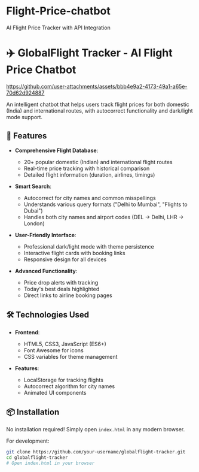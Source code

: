 # Flight-Price-chatbot
AI Flight Price Tracker with API Integration
# ✈️ GlobalFlight Tracker - AI Flight Price Chatbot

https://github.com/user-attachments/assets/bbb4e9a2-4173-49a1-a65e-70d62d924887

An intelligent chatbot that helps users track flight prices for both domestic (India) and international routes, with autocorrect functionality and dark/light mode support.

## 🚀 Features

- **Comprehensive Flight Database**:
  - 20+ popular domestic (Indian) and international flight routes
  - Real-time price tracking with historical comparison
  - Detailed flight information (duration, airlines, timings)

- **Smart Search**:
  - Autocorrect for city names and common misspellings
  - Understands various query formats ("Delhi to Mumbai", "Flights to Dubai")
  - Handles both city names and airport codes (DEL → Delhi, LHR → London)

- **User-Friendly Interface**:
  - Professional dark/light mode with theme persistence
  - Interactive flight cards with booking links
  - Responsive design for all devices

- **Advanced Functionality**:
  - Price drop alerts with tracking
  - Today's best deals highlighted
  - Direct links to airline booking pages

## 🛠️ Technologies Used

- **Frontend**:
  - HTML5, CSS3, JavaScript (ES6+)
  - Font Awesome for icons
  - CSS variables for theme management

- **Features**:
  - LocalStorage for tracking flights
  - Autocorrect algorithm for city names
  - Animated UI components

## 📦 Installation

No installation required! Simply open `index.html` in any modern browser.

For development:
```bash
git clone https://github.com/your-username/globalflight-tracker.git
cd globalflight-tracker
# Open index.html in your browser
